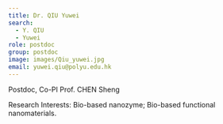 ```yaml
---
title: Dr. QIU Yuwei
search:
  - Y. QIU
  - Yuwei
role: postdoc
group: postdoc
image: images/Qiu_yuwei.jpg
email: yuwei.qiu@polyu.edu.hk
---
```

Postdoc, Co-PI Prof. CHEN Sheng

Research Interests: Bio-based nanozyme; Bio-based functional nanomaterials.     
